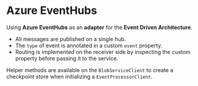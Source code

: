 # Azure EventHubs

Using **Azure EventHubs** as an **adapter** for the **Event Driven Architecture**.

* All messages are published on a single hub.
* The `type` of event is annotated in a custom `event` property.
* Routing is implemented on the receiver side by inspecting the custom property before passing it to the service.

Helper methods are available on the `BlobServiceClient` to create a checkpoint store when initializing a `EventProcessorClient`.